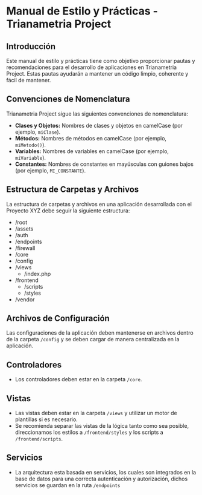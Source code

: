 # Manual de Estilo y Prácticas - Trianametria Project

## Introducción
Este manual de estilo y prácticas tiene como objetivo proporcionar pautas y recomendaciones para el desarrollo de aplicaciones en Trianametria Project. Estas pautas ayudarán a mantener un código limpio, coherente y fácil de mantener.

## Convenciones de Nomenclatura
Trianametria Project sigue las siguientes convenciones de nomenclatura:

- **Clases y Objetos:** Nombres de clases y objetos en camelCase (por ejemplo, `miClase`).
- **Métodos:** Nombres de métodos en camelCase (por ejemplo, `miMetodo()`).
- **Variables:** Nombres de variables en camelCase (por ejemplo, `miVariable`).
- **Constantes:** Nombres de constantes en mayúsculas con guiones bajos (por ejemplo, `MI_CONSTANTE`).

## Estructura de Carpetas y Archivos
La estructura de carpetas y archivos en una aplicación desarrollada con el Proyecto XYZ debe seguir la siguiente estructura:

- /root
- /assets
- /auth
- /endpoints
- /firewall
- /core
- /config
- /views
    - /index.php
- /frontend
    - /scripts
    - /styles
- /vendor

## Archivos de Configuración
Las configuraciones de la aplicación deben mantenerse en archivos dentro de la carpeta `/config` y se deben cargar de manera centralizada en la aplicación.

## Controladores
- Los controladores deben estar en la carpeta `/core`.

## Vistas
- Las vistas deben estar en la carpeta `/views` y utilizar un motor de plantillas si es necesario.
- Se recomienda separar las vistas de la lógica tanto como sea posible, direccionamos los estilos a `/frontend/styles` y los scripts a `/frontend/scripts`. 

## Servicios
- La arquitectura esta basada en servicios, los cuales son integrados en la base de datos para una correcta autenticación y autorización, dichos servicios se guardan en la ruta `/endpoints`
